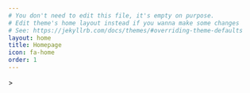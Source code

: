 ```yaml
---
# You don't need to edit this file, it's empty on purpose.
# Edit theme's home layout instead if you wanna make some changes
# See: https://jekyllrb.com/docs/themes/#overriding-theme-defaults
layout: home
title: Homepage
icon: fa-home
order: 1
---
```

<head>
<link rel="shortcut icon" type="image/x-icon" href="assets/favicon/favicon.ico">
</head>>